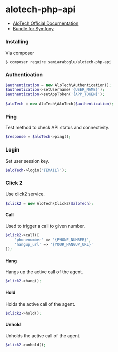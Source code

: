 # alotech-php-api

- [AloTech Official Documentation](https://alotech.atlassian.net/wiki/spaces/PA1/overview)
- [Bundle for Symfony](https://github.com/samiaraboglu/alotech-api-bundle)

### Installing

Via composer
```
$ composer require samiaraboglu/alotech-php-api
```

### Authentication
```php
$authentication = new AloTech\Authentication();
$authentication->setUsername('{USER_NAME}');
$authentication->setAppToken('{APP_TOKEN}');

$aloTech = new AloTech\AloTech($authentication);
```

### Ping
Test method to check API status and connectivity.
```php
$response = $aloTech->ping();
```

### Login
Set user session key.
```php
$aloTech->login('{EMAIL}');
```

### Click 2
Use click2 service.
```php
$click2 = new AloTech\Click2($aloTech);
```

#### Call
Used to trigger a call to given number.
```php
$click2->call([
	'phonenumber' => '{PHONE_NUMBER}',
	'hangup_url' => '{YOUR_HANGUP_URL}'
]);
```

#### Hang
Hangs up the active call of the agent.
```php
$click2->hang();
```

#### Hold
Holds the active call of the agent.
```php
$click2->hold();
```

#### Unhold
Unholds the active call of the agent.
```php
$click2->unhold();
```
